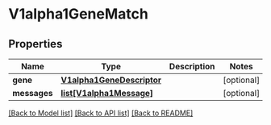 # V1alpha1GeneMatch

## Properties
Name | Type | Description | Notes
------------ | ------------- | ------------- | -------------
**gene** | [**V1alpha1GeneDescriptor**](V1alpha1GeneDescriptor.md) |  | [optional] 
**messages** | [**list[V1alpha1Message]**](V1alpha1Message.md) |  | [optional] 

[[Back to Model list]](../README.md#documentation-for-models) [[Back to API list]](../README.md#documentation-for-api-endpoints) [[Back to README]](../README.md)


